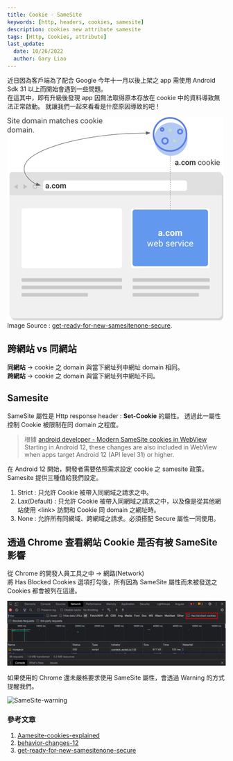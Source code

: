 ```yaml
---
title: Cookie - SameSite
keywords: [http, headers, cookies, samesite]
description: cookies new attribute samesite
tags: [Http, Cookies, attribute]
last_update:
  date: 10/26/2022
  author: Gary Liao
---
```


近日因為客戶端為了配合 Google 今年十一月以後上架之 app 需使用 Android Sdk 31 以上而開始會遇到一些問題。  
在這其中，即有升級後發現 app 因無法取得原本存放在 cookie 中的資料導致無法正常啟動。
就讓我們一起來看看是什麼原因導致的吧！

![SameSiteAttribute](./images/samesite.png)  
Image Source : [get-ready-for-new-samesitenone-secure](https://lh3.googleusercontent.com/AgtxHofbBpva_NgsyGLvLko9J6ZFgWBDk3zqFXz37zWCuokA0xfCciKug5A3-ze7FGlorSWfVoPnwiWC7ydHjkqePG4g09SNQE37eXZfj3oz7buWcTrUMgF6QvdDX__9ks3HJap_).

<!--truncate-->


## 跨網站 vs 同網站

**同網站** -> cookie 之 domain 與當下網址列中網址 domain 相同。  
**跨網站** -> cookie 之 domain 與當下網址列中網址不同。


## Samesite

SameSite 屬性是 Http response header : **Set-Cookie** 的屬性。  透過此一屬性控制 Cookie 被限制在同 domain 之程度。

> 根據 [android developer - Modern SameSite cookies in WebView](https://developer.android.com/about/versions/12/behavior-changes-12#samesite)  
> Starting in Android 12, these changes are also included in WebView when apps target Android 12 (API level 31) or higher.

在 Android 12 開始，開發者需要依照需求設定 cookie 之 samesite 政策。 Samesite 提供三種值給我們設定。

1. Strict : 只允許 Cookie 被帶入同網域之請求之中。  
2. Lax(Default) : 只允許 Cookie 被帶入同網域之請求之中，以及像是從其他網站使用 \<link\> 訪問和 Cookie 同 domain 之網址時。
3. None : 允許所有同網域、跨網域之請求。必須搭配 Secure 屬性一同使用。

## 透過 Chrome 查看網站 Cookie 是否有被 SameSite 影響

從 Chrome 的開發人員工具之中 -> 網路(Network)  
將 Has Blocked Cookies 選項打勾後，所有因為 SameSite 屬性而未被發送之 Cookies 都會被列在這邊。  <br/>

![Chrome-Developer-tools-blocked-cookies](./images/developertools-blocked-cookies.png)  <br/>

如果使用的 Chrome 還未嚴格要求使用 SameSite 屬性，會透過 Warning 的方式提醒我們。

![SameSite-warning](https://miro.medium.com/max/1196/1*_ic3-J1VzXHnAYSRY69aLA.png)



### 參考文章
1. [Aamesite-cookies-explained](https://web.dev/samesite-cookies-explained/)  
2. [behavior-changes-12](https://developer.android.com/about/versions/12/behavior-changes-12#samesite)  
3. [get-ready-for-new-samesitenone-secure](https://developers.google.com/search/blog/2020/01/get-ready-for-new-samesitenone-secure)  

